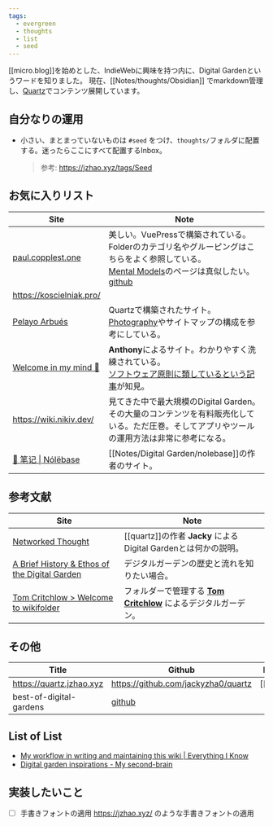 ```yaml
---
tags:
  - evergreen
  - thoughts
  - list
  - seed
---
```

[[micro.blog]]を始めとした、IndieWebに興味を持つ内に、Digital Gardenというワードを知りました。
現在、[[Notes/thoughts/Obsidian]] でmarkdown管理し、[Quartz](https://github.com/jackyzha0/quartz)でコンテンツ展開しています。

## 自分なりの運用

- 小さい、まとまっていないものは `#seed` をつけ、`thoughts/`フォルダに配置する。迷ったらここにすべて配置するInbox。
  > 参考: https://jzhao.xyz/tags/Seed


## お気に入りリスト

| Site                                                                             | Note                                                                                                                                                                                                                      |
| -------------------------------------------------------------------------------- | ------------------------------------------------------------------------------------------------------------------------------------------------------------------------------------------------------------------------- |
| [paul.copplest.one](https://paul.copplest.one/)                                  | 美しい。VuePressで構築されている。Folderのカテゴリ名やグルーピングはこちらをよく参照している。<br>[Mental Models](https://paul.copplest.one/knowledge/levels/)のページは真似したい。<br>[github](https://github.com/kiwicopple/paul.copplest.one/blob/master/docs/README.md) |
| https://koscielniak.pro/                                                         |                                                                                                                                                                                                                           |
| [Pelayo Arbués](https://www.pelayoarbues.com/)                                   | Quartzで構築されたサイト。[Photography](https://www.pelayoarbues.com/photography/)やサイトマップの構成を参考にしている。                                                                                                                               |
| [Welcome in my mind 🧠 ](https://anthonyamar.fr/Welcome+in+my+mind+%F0%9F%A7%A0) | **Anthony**によるサイト。わかりやすく洗練されている。<br>[ソフトウェア原則に類しているという記事](https://anthonyamar.fr/Digital+garden/Software+design+principles+applied+to+digital+gardening)が知見。                                                              |
| https://wiki.nikiv.dev/                                                          | 見てきた中で最大規模のDigital Garden。その大量のコンテンツを有料販売化している。ただ圧巻。そしてアプリやツールの運用方法は非常に参考になる。<br>                                                                                                                                         |
| [📒 笔记 \| Nólëbase](https://nolebase.ayaka.io/%E7%AC%94%E8%AE%B0/)               | [[Notes/Digital Garden/nolebase]]の作者のサイト。                                                                                                                                                                                                      |

## 参考文献

| Site                                                                                       | Note                                                                   |
| ------------------------------------------------------------------------------------------ | ---------------------------------------------------------------------- |
| [Networked Thought](https://jzhao.xyz/posts/networked-thought)                             | [[quartz]]の作者 **Jacky** によるDigital Gardenとは何かの説明。                      |
| [A Brief History & Ethos of the Digital Garden](https://maggieappleton.com/garden-history) | デジタルガーデンの歴史と流れを知りたい場合。                                                 |
| [Tom Critchlow > Welcome to wikifolder](https://tomcritchlow.com/wiki/)                    | フォルダーで管理する [**Tom Critchlow**](https://tomcritchlow.com/) によるデジタルガーデン。 |

## その他

| Title                    | Github                                                                           | Notes    |
| ------------------------ | -------------------------------------------------------------------------------- | -------- |
| https://quartz.jzhao.xyz | https://github.com/jackyzha0/quartz                                              | [[quar]] |
| best-of-digital-gardens  | [github](https://github.com/lyz-code/best-of-digital-gardens?tab=readme-ov-file) |          |

## List of List
- [My workflow in writing and maintaining this wiki | Everything I Know](https://wiki.nikiv.dev/other/wiki-workflow)
- [Digital garden inspirations - My second-brain](https://anthonyamar.fr/Digital+garden/Digital+garden+inspirations)

## 実装したいこと
- [ ] 手書きフォントの適用
      https://jzhao.xyz/ のような手書きフォントの適用
